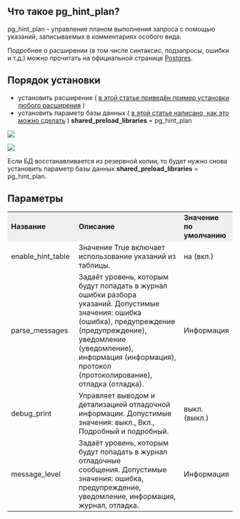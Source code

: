 ## Что такое pg_hint_plan?

pg_hint_plan - управление планом выполнения запроса с помощью указаний, записываемых в комментариях особого вида.

Подробнее о расширении (в том числе синтаксис, подзапросы, ошибки и т.д.) можно прочитать на официальной странице [Postgres](https://postgrespro.ru/docs/enterprise/12/pg-hint-plan).[](https://postgrespro.ru/docs/enterprise/12/pg-hint-plan)

## Порядок установки

- установить расширение ( [в этой статье приведён пример установки любого расширения](https://mcs.mail.ru/help/ru_RU/db-extensions/postgis-pgcrypto) )
- установить параметр базы данных ( [в этой статье написано, как это можно сделать](https://mcs.mail.ru/help/ru_RU/manage-db/db-flags-options) ) **shared_preload_libraries** = pg_hint_plan

![](./assets/helpjuice_production-2fuploads-2fupload-2fimage-2f7055-2fdirect-2f1624538710450-1624538710450-png)

![](./assets/helpjuice_production-2fuploads-2fupload-2fimage-2f7055-2fdirect-2f1624455467480-1624455467480-png)

Если БД восстанавливается из резервной копии, то будет нужно снова установить параметр базы данных **shared_preload_libraries** = pg_hint_plan.

## Параметры

<table><tbody><tr><td style="width: 21.5318%; background-color: rgb(239, 239, 239);"><strong><font style="vertical-align: inherit;"><font style="vertical-align: inherit;">Название</font></font></strong></td><td style="width: 57.7135%; background-color: rgb(239, 239, 239);"><strong><font style="vertical-align: inherit;"><font style="vertical-align: inherit;">Описание</font></font></strong></td><td style="width: 20.5273%; background-color: rgb(239, 239, 239);"><strong><font style="vertical-align: inherit;"><font style="vertical-align: inherit;">Значение по умолчанию</font></font></strong></td></tr><tr><td style="width: 21.5318%;"><font style="vertical-align: inherit;"><font style="vertical-align: inherit;">enable_hint_table&nbsp;</font></font></td><td style="width: 57.7135%;"><font style="vertical-align: inherit;"><font style="vertical-align: inherit;">Значение True включает использование указаний из таблицы.</font></font></td><td style="width: 20.5273%;"><font style="vertical-align: inherit;"><font style="vertical-align: inherit;">на (вкл.)</font></font></td></tr><tr><td style="width: 21.5318%;"><font style="vertical-align: inherit;"><font style="vertical-align: inherit;">parse_messages&nbsp;</font></font></td><td style="width: 57.7135%;"><font style="vertical-align: inherit;"><font style="vertical-align: inherit;">Задаёт уровень, которым будут попадать в журнал ошибки разбора указаний.&nbsp;</font><font style="vertical-align: inherit;">Допустимые значения: ошибка (ошибка), предупреждение (предупреждение), уведомление (уведомление), информация (информация), протокол (протоколирование), отладка (отладка).</font></font></td><td style="width: 20.5273%;"><font style="vertical-align: inherit;"><font style="vertical-align: inherit;">Информация</font></font></td></tr><tr><td style="width: 21.5318%;"><font style="vertical-align: inherit;"><font style="vertical-align: inherit;">debug_print&nbsp;</font></font></td><td style="width: 57.7135%;"><font style="vertical-align: inherit;"><font style="vertical-align: inherit;">Управляет выводом и детализацией отладочной информации.&nbsp;</font><font style="vertical-align: inherit;">Допустимые значения: выкл., Вкл., Подробный и подробный.</font></font></td><td style="width: 20.5273%;"><font style="vertical-align: inherit;"><font style="vertical-align: inherit;">выкл. (выкл.)</font></font></td></tr><tr><td style="width: 21.5318%;"><font style="vertical-align: inherit;"><font style="vertical-align: inherit;">message_level</font></font></td><td style="width: 57.7135%;"><font style="vertical-align: inherit;"><font style="vertical-align: inherit;">Задаёт уровень, которым будут попадать в журнал отладочные сообщения.&nbsp;</font><font style="vertical-align: inherit;">Допустимые значения: ошибка, предупреждение, уведомление, информация, журнал, отладка.</font></font></td><td style="width: 20.5273%;"><font style="vertical-align: inherit;"><font style="vertical-align: inherit;">Информация</font></font></td></tr></tbody></table>
